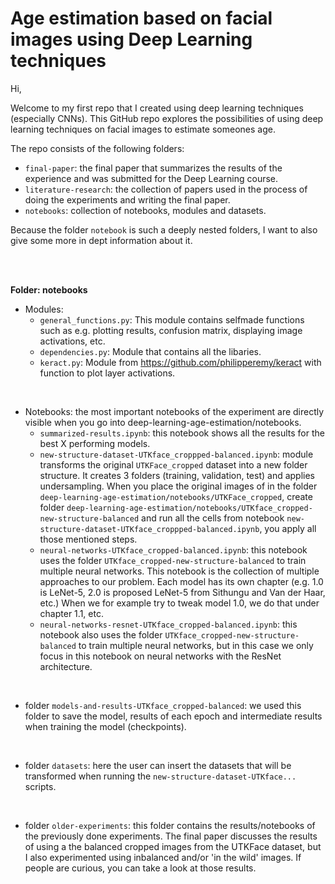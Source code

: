 # Age estimation based on facial images using Deep Learning techniques
Hi, 

Welcome to my first repo that I created using deep learning techniques (especially CNNs). This GitHub repo explores the possibilities of using deep learning techniques on facial images to estimate someones age. 

The repo consists of the following folders:
* `final-paper`: the final paper that summarizes the results of the experience and was submitted for the Deep Learning course.
* `literature-research`: the collection of papers used in the process of doing the experiments and writing the final paper.
* `notebooks`: collection of notebooks, modules and datasets.

Because the folder `notebook` is such a deeply nested folders, I want to also give some more in dept information about it.

<br><br>

**Folder: notebooks**
- Modules: 
  - `general_functions.py`: This module contains selfmade functions such as e.g. plotting results, confusion matrix, displaying image activations, etc.
  - `dependencies.py`: Module that contains all the libaries.
  - `keract.py`: Module from https://github.com/philipperemy/keract with function to plot layer activations.

<br>

- Notebooks: the most important notebooks of the experiment are directly visible when you go into deep-learning-age-estimation/notebooks. 
  - `summarized-results.ipynb`: this notebook shows all the results for the best X performing models.
  - `new-structure-dataset-UTKface_croppped-balanced.ipynb`: module transforms the original `UTKFace_cropped` dataset into a new folder structure. It creates 3 folders (training, validation, test) and applies undersampling. When you place the original images of in the folder `deep-learning-age-estimation/notebooks/UTKFace_cropped`, create folder `deep-learning-age-estimation/notebooks/UTKface_cropped-new-structure-balanced` and run all the cells from notebook `new-structure-dataset-UTKface_croppped-balanced.ipynb`, you apply all those mentioned steps.
  - `neural-networks-UTKface_cropped-balanced.ipynb`: this notebook uses the folder `UTKface_cropped-new-structure-balanced` to train multiple neural networks. This notebook is the collection of multiple approaches to our problem. Each model has its own chapter (e.g. 1.0 is LeNet-5, 2.0 is proposed LeNet-5 from Sithungu and Van der Haar, etc.) When we for example try to tweak model 1.0, we do that under chapter 1.1, etc.
  - `neural-networks-resnet-UTKface_cropped-balanced.ipynb`: this notebook also uses the folder `UTKface_cropped-new-structure-balanced` to train multiple neural networks, but in this case we only focus in this notebook on neural networks with the ResNet architecture.

<br>

- folder `models-and-results-UTKface_cropped-balanced`: we used this folder to save the model, results of each epoch and intermediate results when training the model (checkpoints).

<br>

- folder `datasets`: here the user can insert the datasets that will be transformed when running the `new-structure-dataset-UTKface...` scripts.

<br>

- folder `older-experiments`: this folder contains the results/notebooks of the previously done experiments. The final paper discusses the results of using a the balanced cropped images from the UTKFace dataset, but I also experimented using inbalanced and/or 'in the wild' images. If people are curious, you can take a look at those results.
